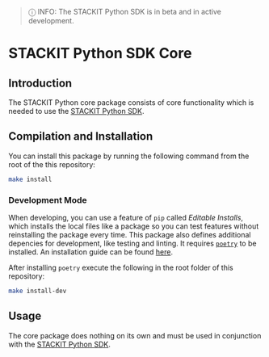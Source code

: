 > ⓘ INFO: The STACKIT Python SDK is in beta and in active development.


# STACKIT Python SDK Core

## Introduction

The STACKIT Python core package consists of core functionality which is needed
to use the [STACKIT Python SDK](https://github.com/stackitcloud/stackit-sdk-python).

## Compilation and Installation

You can install this package by running the following command from the root of the this repository:
```bash
make install
```

### Development Mode

When developing, you can use a feature of `pip` called _Editable Installs_,
which installs the local files like a package so you can test features without
reinstalling the package every time.
This package also defines additional depencies for development, like testing and linting.
It requires [`poetry`](https://python-poetry.org/) to be installed. An installation guide can be found [here](https://python-poetry.org/docs/#installation).

After installing `poetry` execute the following in the root folder of this repository:

```bash
make install-dev
```

## Usage

The core package does nothing on its own and must be used in conjunction with
the [STACKIT Python SDK](https://github.com/stackitcloud/stackit-sdk-python).
